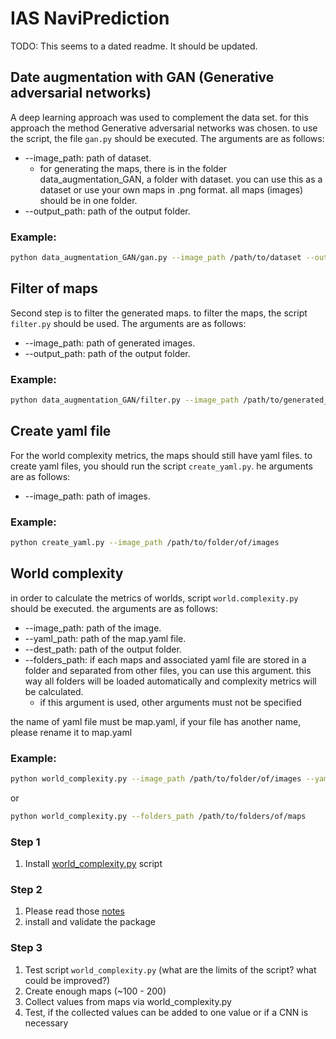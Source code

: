 # IAS NaviPrediction

TODO: This seems to a dated readme. It should be updated.
## Date augmentation with GAN (Generative adversarial networks)
A deep learning approach was used to complement the data set. for this approach the method Generative adversarial networks was chosen. to use the script, the file `gan.py` should be executed. 
The arguments are as follows:
- --image_path: path of dataset.
  - for generating the maps, there is in the folder data_augmentation_GAN, a folder with dataset. you can use this as a dataset or use your own maps in .png format. all maps (images) should be in one folder.
- --output_path: path of the output folder.
### Example:
```bash
python data_augmentation_GAN/gan.py --image_path /path/to/dataset --output_path /path/to/output
```
## Filter of maps
Second step is to filter the generated maps. to filter the maps, the script `filter.py` should be used. 
The arguments are as follows:
- --image_path: path of generated images.
- --output_path: path of the output folder.
### Example:
```bash
python data_augmentation_GAN/filter.py --image_path /path/to/generated_images --output_path /path/to/output
```

## Create yaml file
For the world complexity metrics, the maps should still have yaml files. 
to create yaml files, you should run the script `create_yaml.py`.
he arguments are as follows:
- --image_path: path of images.
### Example:
```bash
python create_yaml.py --image_path /path/to/folder/of/images
```
## World complexity

in order to calculate the metrics of worlds, script `world.complexity.py` should be executed. 
the arguments are as follows:
- --image_path: path of the image.
- --yaml_path: path of the map.yaml file.
- --dest_path: path of the output folder.
- --folders_path: if each maps and associated yaml file are stored in a folder and separated from other files, you can use this argument. this way all folders will be loaded automatically and complexity metrics will be calculated.
  - if this argument is used, other arguments must not be specified

the name of yaml file must be map.yaml, if your file has another name, please rename it to map.yaml
### Example:
```bash
python world_complexity.py --image_path /path/to/folder/of/images --yaml_path path/to/map.yaml --dest_path path/to/output/folder
```
or 
```bash
python world_complexity.py --folders_path /path/to/folders/of/maps
```
### Step 1
1. Install [world_complexity.py](https://github.com/ignc-research/arena-evaluation/blob/main/static-world-complexity/world_complexity.py) script

### Step 2
1. Please read those [notes](https://drive.google.com/drive/folders/1Sw-r-8_AGxYAbrW0-csTRDjSVWHEy0A1?usp=sharing)
1. install and validate the package

### Step 3
1. Test script `world_complexity.py` (what are the limits of the script? what could be improved?)
1. Create enough maps (~100 - 200)
1. Collect values from maps via world_complexity.py
1. Test, if the collected values can be added to one value or if a CNN is necessary
